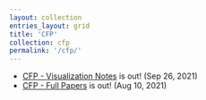 ```yaml
---
layout: collection
entries_layout: grid
title: 'CFP'
collection: cfp
permalink: '/cfp/'
---
```


- [CFP - Visualization Notes](/pvis2022/cfp/notes) is out! (Sep 26, 2021)
- [CFP - Full Papers](/pvis2022/cfp/full) is out! (Aug 10, 2021)
